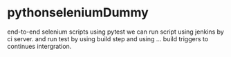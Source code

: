 # pythonseleniumDummy
end-to-end selenium scripts
using pytest
we can run script using jenkins by ci server.
and run test by using build step and using ... build  triggers to continues intergration.

